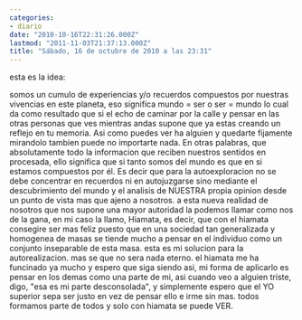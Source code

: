 ```yaml
---
categories:
- diario
date: "2010-10-16T22:31:26.000Z"
lastmod: "2011-11-03T21:37:13.000Z"
title: "Sábado, 16 de octubre de 2010 a las 23:31"
---
```


esta es la idea:

somos un cumulo de experiencias y/o recuerdos compuestos por nuestras vivencias en este planeta, eso significa mundo = ser o ser = mundo lo cual da como resultado que si el echo de caminar por la calle y pensar en las otras personas que ves mientras andas supone que ya estas creando un reflejo en tu memoria. Asi como puedes ver ha alguien y quedarte fijamente mirandolo tambien puede no importarte nada. En otras palabras, que absolutamente todo la informacion que reciben nuestros sentidos en procesada, ello significa que si tanto somos del mundo es que en si estamos compuestos por él. Es decir que para la autoexploracion no se debe concentrar en recuerdos ni en autojuzgarse sino mediante el descubrimiento del mundo y el analisis de NUESTRA propia opinion desde un punto de vista mas que ajeno a nosotros.
 a esta nueva realidad de nosotros que nos supone una mayor autoridad la podemos llamar como nos de la gana, en mi caso la llamo, Hiamata, es decir, que con el hiamata consegire ser mas feliz puesto que en una sociedad tan generalizada y homogenea de masas se tiende mucho a pensar en el individuo como un conjunto inseparable de esta masa. esta es mi solucion para la autorealizacion. mas se que no sera nada eterno.
 el hiamata me ha funcinado ya mucho y espero que siga siendo asi, mi forma de aplicarlo es pensar en los demas como una parte de mi, asi cuando veo a alguien triste, digo, "esa es mi parte desconsolada", y simplemente espero que el YO superior sepa ser justo en vez de pensar ello e irme sin mas. todos formamos parte de todos y solo con hiamata se puede VER.